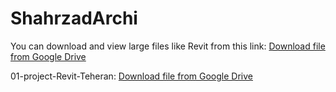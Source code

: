 # ShahrzadArchi
You can download and view large files like Revit from this link:
[Download file from Google Drive](https://drive.google.com/file/d/13QT4jHkDqPsL1nu4IZwRzzlbTLOsg-Gz/view?usp=drive_link)

01-project-Revit-Teheran:
[Download file from Google Drive](https://drive.google.com/file/d/1IGea5PeGwDcv8wChDSWITXZj0_eUfVWR/view?usp=drive_link)